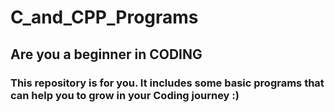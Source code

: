 # C_and_CPP_Programs
## Are you a beginner in CODING
### This repository is for you. It includes some basic programs that can help you to grow in your Coding journey :)
